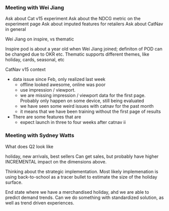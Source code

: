 ### Meeting with Wei Jiang

Ask about Cat v15 experiment
Ask about the NDCG metric on the experiment page
Ask about imputed features for retailers
Ask about CatNav in general


Wei Jiang on inspire, vs thematic

Inspire pod is about a year old when Wei Jiang joined; definiton of POD can be changed due to OKR etc.
Thematic supports different themes, like holiday, cards, seasonal, etc

CatNav v15 context
- data issue since Feb, only realized last week
   - offline looked awesome, online was poor
   - use impression / viewport.
   - we are missing impression / viewport data for the first page. Probably only happen on some device, still being evaluated
   - we have seen some weird issues with catnav for the past month
   - it means that we have been training without the first page of results
- There are some features that are
   - expect launch in three to four weeks after catnav ii

### Meeting with Sydney Watts

What does Q2 look like

holiday, new arrivals, best sellers
Can get sales, but probably have higher INCREMENTAL impact on the dimensions above.

Thinking about the strategic implementation. Most likely implemenation is using back-to-school as a tracer bullet to estimate the size of the holiday surface.

End state where we have a merchandised holiday, ahd we are able to predict demand trends.
Can we do something with standardized solution, as well as trend driven experiences.

